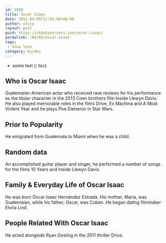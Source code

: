 ```yaml
---
id: 1850
title: Oscar Isaac
date: 2012-04-05T11:01:04+00:00
author: chito
layout: post
guid: https://ukdataservers.com/oscar-isaac/
permalink: /04/05/oscar-isaac
tags:
 - show love
category: Guides
---
```


* some text
{: toc}
          
          
## Who is  Oscar Isaac
                  
                  
                  
Guatemalan-American actor who received rave reviews for his performance as the titular character in the 2013 Coen brothers film Inside Llewyn Davis. He also played memorable roles in the films Drive, Ex Machina and A Most Violent Year and he plays Poe Dameron in Star Wars. 
                  
                
                
                
## Prior to Popularity 
                  
                  
                  
He emigrated from Guatemala to Miami when he was a child. 
                  
                
                
                
## Random data 
                  
                  
                  
An accomplished guitar player and singer, he performed a number of songs for the films 10 Years and Inside Llewyn Davis.
                  
                
                
                
## Family & Everyday Life of Oscar Isaac
                  
                  
                  
He was born Óscar Isaac Hernández Estrada. His mother, Maria, was Guatemalan, while his father, Oscar, was Cuban. He began dating filmmaker Elvira Lind.
                  
                
                
                
## People Related With  Oscar Isaac
                  
                  
                  
He acted alongside Ryan Gosling in the 2011 thriller Drive.
                  
                
              
            
          
          
          
    
    
  
